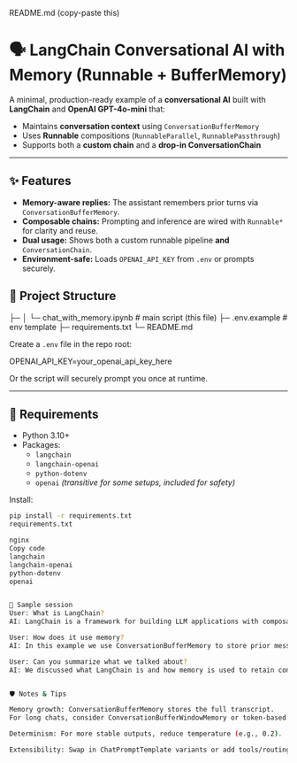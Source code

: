 README.md (copy-paste this)
# 🗣️ LangChain Conversational AI with Memory (Runnable + BufferMemory)

A minimal, production-ready example of a **conversational AI** built with **LangChain** and **OpenAI GPT-4o-mini** that:
- Maintains **conversation context** using `ConversationBufferMemory`
- Uses **Runnable** compositions (`RunnableParallel`, `RunnablePassthrough`)
- Supports both a **custom chain** and a **drop-in ConversationChain**

---

## ✨ Features

- **Memory-aware replies:** The assistant remembers prior turns via `ConversationBufferMemory`.
- **Composable chains:** Prompting and inference are wired with `Runnable*` for clarity and reuse.
- **Dual usage:** Shows both a custom runnable pipeline **and** `ConversationChain`.
- **Environment-safe:** Loads `OPENAI_API_KEY` from `.env` or prompts securely.

## 🧱 Project Structure

├─
│ └─ chat_with_memory.ipynb # main script (this file)
├─ .env.example # env template
├─ requirements.txt
└─ README.md


Create a `.env` file in the repo root:

OPENAI_API_KEY=your_openai_api_key_here

Or the script will securely prompt you once at runtime.

---

## 🧰 Requirements

- Python 3.10+
- Packages:
  - `langchain`
  - `langchain-openai`
  - `python-dotenv`
  - `openai`  *(transitive for some setups, included for safety)*

Install:

```bash
pip install -r requirements.txt
requirements.txt

nginx
Copy code
langchain
langchain-openai
python-dotenv
openai


🧪 Sample session
User: What is LangChain?
AI: LangChain is a framework for building LLM applications with composable components...

User: How does it use memory?
AI: In this example we use ConversationBufferMemory to store prior messages...

User: Can you summarize what we talked about?
AI: We discussed what LangChain is and how memory is used to retain context...


🛡️ Notes & Tips

Memory growth: ConversationBufferMemory stores the full transcript.
For long chats, consider ConversationBufferWindowMemory or token-based summarization.

Determinism: For more stable outputs, reduce temperature (e.g., 0.2).

Extensibility: Swap in ChatPromptTemplate variants or add tools/routings later.